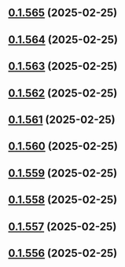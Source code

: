 ## [0.1.565](https://github.com/binary-braids/terraform-oracle/compare/v0.1.564...v0.1.565) (2025-02-25)



## [0.1.564](https://github.com/binary-braids/terraform-oracle/compare/v0.1.563...v0.1.564) (2025-02-25)



## [0.1.563](https://github.com/binary-braids/terraform-oracle/compare/v0.1.562...v0.1.563) (2025-02-25)



## [0.1.562](https://github.com/binary-braids/terraform-oracle/compare/v0.1.561...v0.1.562) (2025-02-25)



## [0.1.561](https://github.com/binary-braids/terraform-oracle/compare/v0.1.560...v0.1.561) (2025-02-25)



## [0.1.560](https://github.com/binary-braids/terraform-oracle/compare/v0.1.559...v0.1.560) (2025-02-25)



## [0.1.559](https://github.com/binary-braids/terraform-oracle/compare/v0.1.558...v0.1.559) (2025-02-25)



## [0.1.558](https://github.com/binary-braids/terraform-oracle/compare/v0.1.557...v0.1.558) (2025-02-25)



## [0.1.557](https://github.com/binary-braids/terraform-oracle/compare/v0.1.556...v0.1.557) (2025-02-25)



## [0.1.556](https://github.com/binary-braids/terraform-oracle/compare/v0.1.555...v0.1.556) (2025-02-25)




